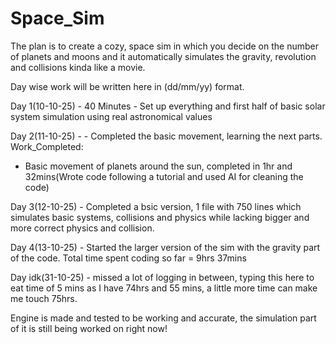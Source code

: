 # Space_Sim

The plan is to create a cozy, space sim in which you decide on the number of planets and moons and it automatically simulates the gravity, revolution and collisions kinda like a movie.

Day wise work will be written here in (dd/mm/yy) format.

Day 1(10-10-25) - 40 Minutes - Set up everything and first half of basic solar system simulation using real astronomical values

Day 2(11-10-25) - - Completed the basic movement, learning the next parts.
Work_Completed:
- Basic movement of planets around the sun, completed in 1hr and 32mins(Wrote code following a tutorial and used AI for cleaning the code)

Day 3(12-10-25) - Completed a bsic version, 1 file with 750 lines which simulates basic systems, collisions and physics while lacking bigger and more correct physics and collision.

Day 4(13-10-25) - Started the larger version of the sim with the gravity part of the code. Total time spent coding so far = 9hrs 37mins

Day idk(31-10-25) - missed a lot of logging in between, typing this here to eat time of 5 mins as I have 74hrs and 55 mins, a little more time can make me touch 75hrs.

Engine is made and tested to be working and accurate, the simulation part of it is still being worked on right now!
